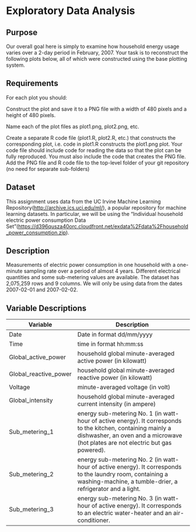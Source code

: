 Exploratory Data Analysis
========================================================

Purpose 
-----------------

Our overall goal here is simply to examine how household energy usage varies over a 2-day period in February, 2007. Your task is to reconstruct the following plots below, all of which were constructed using the base plotting system.


Requirements
-----------------
For each plot you should:

Construct the plot and save it to a PNG file with a width of 480 pixels and a height of 480 pixels.

Name each of the plot files as plot1.png, plot2.png, etc.

Create a separate R code file (plot1.R, plot2.R, etc.) that constructs the corresponding plot, i.e. code in plot1.R constructs the plot1.png plot. Your code file should include code for reading the data so that the plot can be fully reproduced. You must also include the code that creates the PNG file.
Add the PNG file and R code file to the top-level folder of your git repository (no need for separate sub-folders)


Dataset
-----------------
This assignment uses data from the UC Irvine Machine Learning Repository(http://archive.ics.uci.edu/ml/), a popular repository for machine learning datasets. 
In particular, we will be using the “Individual household electric power consumption Data Set”(https://d396qusza40orc.cloudfront.net/exdata%2Fdata%2Fhousehold_power_consumption.zip).

## Description
Measurements of electric power consumption in one household with a one-minute sampling rate over a period of almost 4 years. Different electrical quantities and some sub-metering values are available.
The dataset has 2,075,259 rows and 9 columns. We will only be using data from the dates 2007-02-01 and 2007-02-02.

## Variable Descriptions

| Variable | Description
-----------|-------------
| Date | Date in format dd/mm/yyyy
| Time | time in format hh:mm:ss
| Global_active_power | household global minute-averaged active power (in kilowatt)
| Global_reactive_power | household global minute-averaged reactive power (in kilowatt)
| Voltage | minute-averaged voltage (in volt)
| Global_intensity | household global minute-averaged current intensity (in ampere)
| Sub_metering_1 | energy sub-metering No. 1 (in watt-hour of active energy). It corresponds to the kitchen, containing mainly a dishwasher, an oven and a microwave (hot plates are not electric but gas powered).
| Sub_metering_2 | energy sub-metering No. 2 (in watt-hour of active energy). It corresponds to the laundry room, containing a washing-machine, a tumble-drier, a refrigerator and a light.
| Sub_metering_3 | energy sub-metering No. 3 (in watt-hour of active energy). It corresponds to an electric water-heater and an air-conditioner.